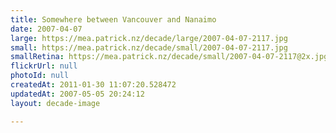 ```yaml
---
title: Somewhere between Vancouver and Nanaimo
date: 2007-04-07
large: https://mea.patrick.nz/decade/large/2007-04-07-2117.jpg
small: https://mea.patrick.nz/decade/small/2007-04-07-2117.jpg
smallRetina: https://mea.patrick.nz/decade/small/2007-04-07-2117@2x.jpg
flickrUrl: null
photoId: null
createdAt: 2011-01-30 11:07:20.528472
updatedAt: 2007-05-05 20:24:12
layout: decade-image

---
```


